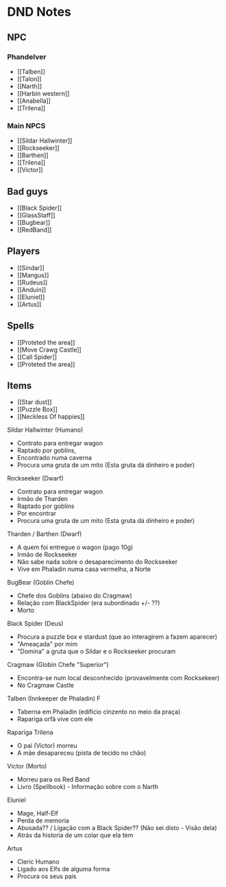 # DND Notes
## NPC
### Phandelver
 - [[Talben]]
 - [[Talon]]	
 - [[Narth]]
 - [[Harbin western]]
 - [[Anabella]]
 - [[Trilena]]


### Main NPCS
- [[Sildar Hallwinter]]
- [[Rockseeker]]
- [[Barthen]]
- [[Trilena]]
- [[Victor]]
## Bad guys
- [[Black Spider]]
- [[GlassStaff]]
- [[Bugbear]]
- [[RedBand]]


## Players
- [[Sindar]]
- [[Mangus]]
- [[Rudeus]]
- [[Anduin]]
- [[Eluniel]]
- [[Artus]]


## Spells
- [[Proteted the area]]
- [[Move Crawg Castle]]
- [[Call Spider]]
- [[Proteted the area]]

## Items
- [[Star dust]]
- [[Puzzle Box]]
- [[Neckless Of happies]]





Sildar Hallwinter (Humano) 
- Contrato para entregar wagon
- Raptado por goblins,
- Encontrado numa caverna 
- Procura uma gruta de um mito (Esta gruta dá dinheiro e poder)

Rockseeker (Dwarf) 
- Contrato para entregar wagon
- Irmão de Tharden
- Raptado por goblins
- Por encontrar
- Procura uma gruta de um mito (Esta gruta dá dinheiro e poder)

Tharden / Barthen (Dwarf)
- A quem foi entregue o wagon (pago 10g)
- Irmão de Rockseeker
- Não sabe nada sobre o desaparecimento do Rockseeker
- Vive em Phaladin numa casa vermelha, a Norte 

BugBear (Goblin Chefe)
- Chefe dos Goblins (abaixo do Cragmaw)
- Relação com BlackSpider (era subordinado +/- ??)
- Morto

Black Spider (Deus)
- Procura a puzzle box e stardust (que ao interagirem a fazem aparecer)
- "Ameaçada" por mim
- "Domina" a gruta que o Sildar e o Rockseeker procuram

Cragmaw (Globin Chefe "Superior")
- Encontra-se num local desconhecido (provavelmente com Rocksekeer)
- No Cragmaw Castle

Talben (Innkeeper de Phaladin) F
- Taberna em Phaladin (edifício cinzento no meio da praça)
- Rapariga orfâ vive com ele

Rapariga Trilena
- O pai (Victor) morreu
- A mãe desapareceu (pista de tecido no chão)

Victor (Morto)
- Morreu para os Red Band
- Livro (Spellbook) - Informação sobre com o Narth

Eluniel
- Mage, Half-Elf
- Perda de memoria
- Abusada?? / Ligação com a Black Spider?? (Não sei disto - Visão dela)
- Atrás da historia de um colar que ela tem

Artus
- Cleric Humano
- Ligado aos Elfs de alguma forma
- Procura os seus pais